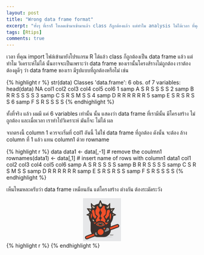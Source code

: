 ```yaml
---
layout: post
title: "Wrong data frame format"
excerpt: "ทั้งๆ ที่เราก็ โหลดเข้ามาเข้ามาแล้ว class ก็ถูกต้องแล้ว แต่ทำไม analysis ไม่ได้เวลา ที่คุณ import ไฟล์เข้ามายังโปรแกรม R ได้แล้ว class ก็ถูกต้องเป็น data frame แล้ว แต่ทำไม วิเคราะห์ไม่ได้ นั้นอาจจะเป็นเพราะว่า data frame ของเรานั้นโครงสร้างไม่ถูกต้องเราต้องต้องดูดีๆ ว่า data frame ของเรา มีรูปแบบที่ถูกต้องหรือไม่"
tags: [Rtips]
comments: true
---
```


เวลา ที่คุณ import ไฟล์เข้ามายังโปรแกรม R ได้แล้ว class ก็ถูกต้องเป็น data frame แล้ว แต่ทำไม วิเคราะห์ไม่ได้ นั้นอาจจะเป็นเพราะว่า data frame ของเรานั้นโครงส้รางไม่ถูกต้อง
เราต้องต้องดูดีๆ ว่า data frame ของเรา มีรูปแบบที่ถูกต้องหรือไม่ เช่น

{% highlight r %}
str(data)
Classes  'data.frame':	6  obs. of  7 variables:
head(data)
        NA        col1     col2    col3   col4       col5      col6
1   samp A        S        R        S        S        S        S
2   samp B        R        R        S        S        S        S
3   samp C        S        R        S        M        S        S
4   samp D        R        R        R        R        R        R
5   samp E        S        R        S        R        S        S
6   samp F        S        R        S        S        S        S
{% endhighlight %}

ทั้งที่จริง แล้ว ผมมี แค่ 6 variables เท่านั้น นั้น แสดงว่า data frame ที่เรามีนั้น มีโครงสร้าง ไม่ถูกต้อง และเมื่อเวลา เราทำไปวิเคราะห์ มันก็จะ ไม่ได้ ผล

จากตรงนี้ column 1 ควรจะเริ่มที่ col1 อันนี้ ไม่ใช่ data frame ที่ถูกต้อง ดังนั้น จะต้อง ล้าง column ที่ 1 แล้ว แทน column1 ด้วย rowname

{% highlight r %}
data
data1 <- data[,-1] # remove the coulmn1
rownames(data1) <- data[,1] # insert name of rows with column1
data1
              col1     col2     col3     col4     col5     col6
samp A        S        R        S        S        S        S
samp B        R        R        S        S        S        S
samp C        S        R        S        M        S        S
samp D        R        R        R        R        R        R
samp E        S        R        S        R        S        S
samp F        S        R        S        S        S        S
{% endhighlight %}

เห็นไหมหละครับว่า data frame เหมือนกัน แต่โครงสร้าง ต่างกัน ต้องระมัดระวัง

<div style = "text-align:center"><img src ="/images/blog/sithsig.png" width = "100"></div>
{% highlight r %}
{% endhighlight %}
